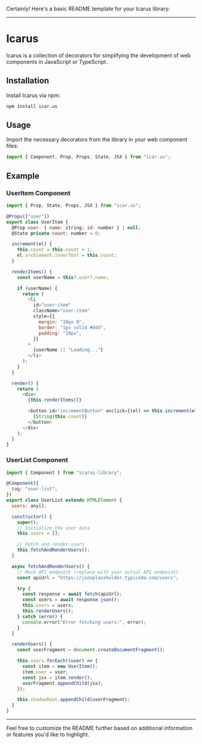 Certainly! Here's a basic README template for your Icarus library:

---

# Icarus

Icarus is a collection of decorators for simplifying the development of web components in JavaScript or TypeScript.

## Installation

Install Icarus via npm:

```bash
npm install icar.us
```

## Usage

Import the necessary decorators from the library in your web component files:

```javascript
import { Component, Prop, Props, State, JSX } from "icar.us";
```

## Example

### UserItem Component

```javascript
import { Prop, State, Props, JSX } from "icar.us";

@Props(["user"])
export class UserItem {
  @Prop user: { name: string; id: number } | null;
  @State private count: number = 0;

  increment(el) {
    this.count = this.count + 1;
    el.srcElement.innerText = this.count;
  }

  renderItems() {
    const userName = this?.user?.name;

    if (userName) {
      return (
        <li
          id="user-item"
          className="user-item"
          style={{
            margin: "10px 0",
            border: "1px solid #ddd",
            padding: "10px",
          }}
        >
          {userName || "Loading..."}
        </li>
      );
    }
  }

  render() {
    return (
      <div>
        {this.renderItems()}

        <button id="incrementButton" onclick={(el) => this.increment(el)}>
          {String(this.count)}
        </button>
      </div>
    );
  }
}
```

### UserList Component

```javascript
import { Component } from "icarus-library";

@Component({
  tag: "user-list",
})
export class UserList extends HTMLElement {
  users: any[];

  constructor() {
    super();
    // Initialize the user data
    this.users = [];

    // Fetch and render users
    this.fetchAndRenderUsers();
  }

  async fetchAndRenderUsers() {
    // Mock API endpoint (replace with your actual API endpoint)
    const apiUrl = "https://jsonplaceholder.typicode.com/users";

    try {
      const response = await fetch(apiUrl);
      const users = await response.json();
      this.users = users;
      this.renderUsers();
    } catch (error) {
      console.error("Error fetching users:", error);
    }
  }

  renderUsers() {
    const userFragment = document.createDocumentFragment();

    this.users.forEach((user) => {
      const item = new UserItem();
      item.user = user;
      const jsx = item.render();
      userFragment.appendChild(jsx);
    });

    this.shadowRoot.appendChild(userFragment);
  }
}
```

---

Feel free to customize the README further based on additional information or features you'd like to highlight.
